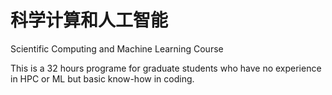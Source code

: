 # 科学计算和人工智能
Scientific Computing and Machine Learning Course 

This is a 32 hours programe for graduate students who have no experience in HPC or ML but basic know-how in coding.
